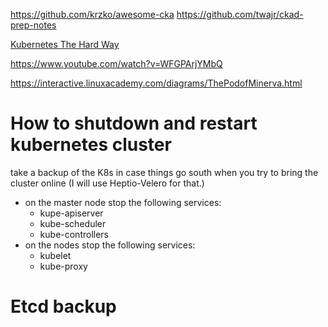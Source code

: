 https://github.com/krzko/awesome-cka
https://github.com/twajr/ckad-prep-notes


[Kubernetes The Hard Way ](https://github.com/mmumshad/kubernetes-the-hard-way)

https://www.youtube.com/watch?v=WFGPArjYMbQ

https://interactive.linuxacademy.com/diagrams/ThePodofMinerva.html

# How to shutdown and restart kubernetes cluster

take a backup of the K8s in case things go south when you try to bring the cluster online (I will use Heptio-Velero for that.)

- on the master node stop the following services:
  - kupe-apiserver
  - kube-scheduler
  - kube-controllers
- on the nodes stop the following services:
  - kubelet
  - kube-proxy

# Etcd backup 



